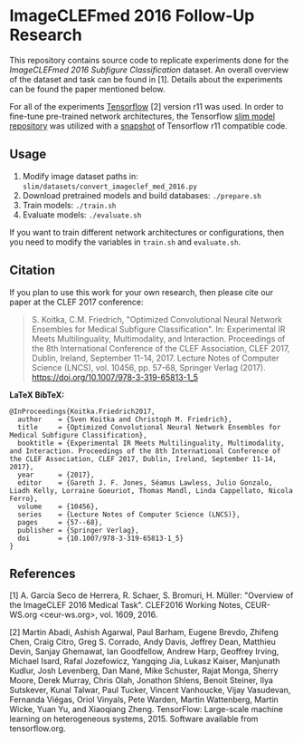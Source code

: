 ImageCLEFmed 2016 Follow-Up Research
====================================

This repository contains source code to replicate experiments done for the 
*ImageCLEFmed 2016 Subfigure Classification* dataset. An overall overview of
the dataset and task can be found in [1]. Details about the experiments can be
found the paper mentioned below. 

For all of the experiments [Tensorflow](https://www.tensorflow.org/) [2] version 
r11 was used. In order to fine-tune pre-trained network architectures, the 
Tensorflow [slim model repository](https://github.com/tensorflow/models/tree/master/slim)
was utilized with a [snapshot](https://github.com/tensorflow/models/tree/a315e5681d9cfee90f3adba460fd63b29ad886f9)
of Tensorflow r11 compatible code.

Usage
-----

1. Modify image dataset paths in: `slim/datasets/convert_imageclef_med_2016.py`
2. Download pretrained models and build databases: `./prepare.sh`
3. Train models: `./train.sh`
4. Evaluate models: `./evaluate.sh`

If you want to train different network architectures or configurations, then 
you need to modify the variables in `train.sh` and `evaluate.sh`.

Citation
--------
If you plan to use this work for your own research, then please cite our paper 
at the CLEF 2017 conference: 

> S. Koitka, C.M. Friedrich, "Optimized Convolutional Neural Network Ensembles 
> for Medical Subfigure Classification". In: Experimental IR Meets 
> Multilinguality, Multimodality, and Interaction. Proceedings of the 8th 
> International Conference of the CLEF Association, CLEF 2017, Dublin, Ireland, 
> September 11-14, 2017. Lecture Notes of Computer Science (LNCS), vol. 10456, 
> pp. 57-68, Springer Verlag (2017). https://doi.org/10.1007/978-3-319-65813-1_5

__LaTeX BibTeX:__
```
@InProceedings{Koitka.Friedrich2017,
  author    = {Sven Koitka and Christoph M. Friedrich},
  title     = {Optimized Convolutional Neural Network Ensembles for Medical Subfigure Classification},
  booktitle = {Experimental IR Meets Multilinguality, Multimodality, and Interaction. Proceedings of the 8th International Conference of the CLEF Association, CLEF 2017, Dublin, Ireland, September 11-14, 2017},
  year      = {2017},
  editor    = {Gareth J. F. Jones, Séamus Lawless, Julio Gonzalo, Liadh Kelly, Lorraine Goeuriot, Thomas Mandl, Linda Cappellato, Nicola Ferro},
  volume    = {10456},
  series    = {Lecture Notes of Computer Science (LNCS)},
  pages     = {57--68},
  publisher = {Springer Verlag},
  doi       = {10.1007/978-3-319-65813-1_5}
}
```

References
----------
[1] A. García Seco de Herrera, R. Schaer, S. Bromuri, H. Müller: "Overview of 
the ImageCLEF 2016 Medical Task". CLEF2016 Working Notes, CEUR-WS.org <ceur-ws.org>, vol. 1609, 2016.

[2] Martín Abadi, Ashish Agarwal, Paul Barham, Eugene Brevdo,
Zhifeng Chen, Craig Citro, Greg S. Corrado, Andy Davis,
Jeffrey Dean, Matthieu Devin, Sanjay Ghemawat, Ian Goodfellow,
Andrew Harp, Geoffrey Irving, Michael Isard, Rafal Jozefowicz, Yangqing Jia,
Lukasz Kaiser, Manjunath Kudlur, Josh Levenberg, Dan Mané, Mike Schuster,
Rajat Monga, Sherry Moore, Derek Murray, Chris Olah, Jonathon Shlens,
Benoit Steiner, Ilya Sutskever, Kunal Talwar, Paul Tucker,
Vincent Vanhoucke, Vijay Vasudevan, Fernanda Viégas,
Oriol Vinyals, Pete Warden, Martin Wattenberg, Martin Wicke,
Yuan Yu, and Xiaoqiang Zheng.
TensorFlow: Large-scale machine learning on heterogeneous systems, 2015. Software available from tensorflow.org.
